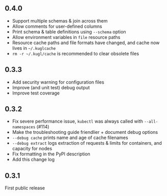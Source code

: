 ## 0.4.0

- Support multiple schemas & join across them
- Allow comments for user-defined columns
- Print schema & table definitions using `--schema` option
- Allow environment variables in `file` resource paths
- Resource cache paths and file formats have changed, and cache now lives in `~/.kuglcache`
- `rm -r ~/.kugl/cache` is recommended to clear obsolete files

## 0.3.3

- Add security warning for configuration files
- Improve (and unit test) debug output
- Improve test coverage

## 0.3.2

- Fix severe performance issue, `kubectl` was always called with `--all-namespaces` (#114)
- Make the troubleshooting guide friendlier + document debug options
- `--debug cache` prints name and age of cache filenames
- `--debug extract` logs extraction of requests & limits for containers, and capacity for nodes
- Fix formatting in the PyPI description
- Add this change log

## 0.3.1

First public release
